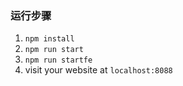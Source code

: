 ### 运行步骤
1. `npm install`
2. `npm run start`
3. `npm run startfe`
4. visit your website at `localhost:8088`